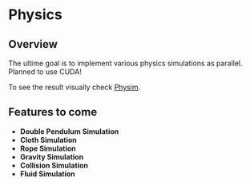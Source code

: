 # Physics

## Overview

The ultime goal is to implement various physics simulations as parallel. Planned to use CUDA!

To see the result visually check [Physim](https://github.com/emomaxd/Physim).

## Features to come

- **Double Pendulum Simulation**
- **Cloth Simulation**
- **Rope Simulation**
- **Gravity Simulation**
- **Collision Simulation**
- **Fluid Simulation**
